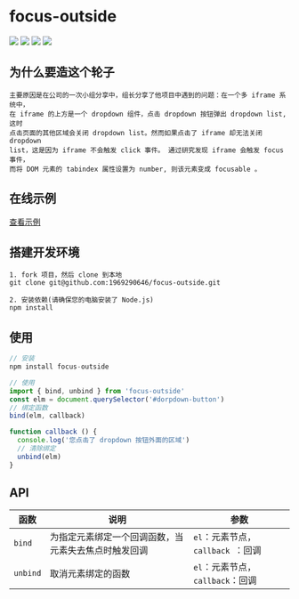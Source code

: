 # focus-outside

![](http://img.shields.io/travis/1969290646/focus-outside.svg)
![](https://img.shields.io/npm/dt/focus-outside.svg)
![](https://img.shields.io/npm/v/focus-outside.svg)
![](https://img.shields.io/npm/l/focus-outside.svg)

## 为什么要造这个轮子

	主要原因是在公司的一次小组分享中，组长分享了他项目中遇到的问题：在一个多 iframe 系统中，
	在 iframe 的上方是一个 dropdown 组件，点击 dropdown 按钮弹出 dropdown list, 这时
	点击页面的其他区域会关闭 dropdown list。然而如果点击了 iframe 却无法关闭 dropdown
	list，这是因为 iframe 不会触发 click 事件。 通过研究发现 iframe 会触发 focus 事件，
	而将 DOM 元素的 tabindex 属性设置为 number, 则该元素变成 focusable 。

## 在线示例
[查看示例](https://jsfiddle.net/_MT_/eywraw8t/25950/)

## 搭建开发环境

```shell
1. fork 项目，然后 clone 到本地
git clone git@github.com:1969290646/focus-outside.git

2. 安装依赖(请确保您的电脑安装了 Node.js)
npm install
```

## 使用

```javascript
// 安装
npm install focus-outside

// 使用
import { bind, unbind } from 'focus-outside'
const elm = document.querySelector('#dorpdown-button')
// 绑定函数
bind(elm, callback)

function callback () {
  console.log('您点击了 dropdown 按钮外面的区域')
  // 清除绑定
  unbind(elm)
}
```

## API

| 函数  | 说明 | 参数 |
| ---  | ---  | --- |
| `bind ` | 为指定元素绑定一个回调函数，当元素失去焦点时触发回调 | `el`：元素节点，`callback `：回调 |
| `unbind` | 取消元素绑定的函数 | `el`：元素节点，`callback`：回调 |
